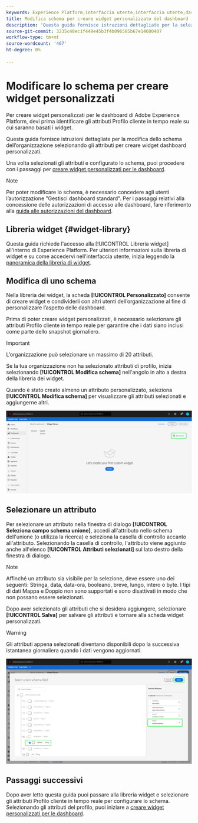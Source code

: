 ```yaml
---
keywords: Experience Platform;interfaccia utente;interfaccia utente;dashboard;dashboard;profili;segmenti;destinazioni;utilizzo licenza
title: Modifica schema per creare widget personalizzato del dashboard
description: 'Questa guida fornisce istruzioni dettagliate per la selezione degli attributi e la configurazione dello schema dell’organizzazione al fine di creare widget personalizzati per le dashboard di Adobe Experience Platform. '
source-git-commit: 3235c48ec1f449e45b3f4b096585b67e14600407
workflow-type: tm+mt
source-wordcount: '467'
ht-degree: 0%

---
```


# Modificare lo schema per creare widget personalizzati

Per creare widget personalizzati per le dashboard di Adobe Experience Platform, devi prima identificare gli attributi Profilo cliente in tempo reale su cui saranno basati i widget.

Questa guida fornisce istruzioni dettagliate per la modifica dello schema dell’organizzazione selezionando gli attributi per creare widget dashboard personalizzati.

Una volta selezionati gli attributi e configurato lo schema, puoi procedere con i passaggi per [creare widget personalizzati per le dashboard](custom-widgets.md).

>[!NOTE]
>
>Per poter modificare lo schema, è necessario concedere agli utenti l’autorizzazione &quot;Gestisci dashboard standard&quot;. Per i passaggi relativi alla concessione delle autorizzazioni di accesso alle dashboard, fare riferimento alla [guida alle autorizzazioni del dashboard](../permissions.md).

## Libreria widget {#widget-library}

Questa guida richiede l&#39;accesso alla [!UICONTROL Libreria widget] all&#39;interno di Experience Platform. Per ulteriori informazioni sulla libreria di widget e su come accedervi nell&#39;interfaccia utente, inizia leggendo la [panoramica della libreria di widget](widget-library.md).

## Modifica di uno schema

Nella libreria dei widget, la scheda **[!UICONTROL Personalizzato]** consente di creare widget e condividerli con altri utenti dell’organizzazione al fine di personalizzare l’aspetto delle dashboard.

Prima di poter creare widget personalizzati, è necessario selezionare gli attributi Profilo cliente in tempo reale per garantire che i dati siano inclusi come parte dello snapshot giornaliero.

>[!IMPORTANT]
>
>L’organizzazione può selezionare un massimo di 20 attributi.

Se la tua organizzazione non ha selezionato attributi di profilo, inizia selezionando **[!UICONTROL Modifica schema]** nell&#39;angolo in alto a destra della libreria dei widget.

Quando è stato creato almeno un attributo personalizzato, seleziona **[!UICONTROL Modifica schema]** per visualizzare gli attributi selezionati e aggiungerne altri.

![](../images/customization/edit-schema.png)

## Selezionare un attributo

Per selezionare un attributo nella finestra di dialogo **[!UICONTROL Seleziona campo schema unione]**, accedi all&#39;attributo nello schema dell&#39;unione (o utilizza la ricerca) e seleziona la casella di controllo accanto all&#39;attributo. Selezionando la casella di controllo, l&#39;attributo viene aggiunto anche all&#39;elenco **[!UICONTROL Attributi selezionati]** sul lato destro della finestra di dialogo.

>[!NOTE]
>
>Affinché un attributo sia visibile per la selezione, deve essere uno dei seguenti: Stringa, data, data-ora, booleano, breve, lungo, intero o byte. I tipi di dati Mappa e Doppio non sono supportati e sono disattivati in modo che non possano essere selezionati.

Dopo aver selezionato gli attributi che si desidera aggiungere, selezionare **[!UICONTROL Salva]** per salvare gli attributi e tornare alla scheda widget personalizzati.

>[!WARNING]
>Gli attributi appena selezionati diventano disponibili dopo la successiva istantanea giornaliera quando i dati vengono aggiornati.

![](../images/customization/select-attribute.png)

## Passaggi successivi

Dopo aver letto questa guida puoi passare alla libreria widget e selezionare gli attributi Profilo cliente in tempo reale per configurare lo schema. Selezionando gli attributi del profilo, puoi iniziare a [creare widget personalizzati per le dashboard](custom-widgets.md).